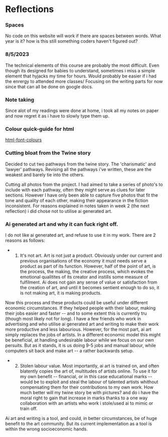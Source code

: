 # Reflections


### Spaces
No code on this website will work if there are spaces between words. What year is it? how is this still something coders haven't figured out?


### 8/5/2023
The technical elements of this course are probably the most difficult. Even though its designed for babies to understand, sometimes i miss a simple element that hyjacks my time for hours. Would probably be easier if i had the enrergy to attended more classes/ Focusing on the writing parts for now since that can all be done on google docs.


### Note taking
Since alot of my readings were done at home, i took all my notes on paper and now regret it as i have to slowly type them up.


### Colour quick-guide for html

[html-font-colours](html-font-colours)


### Cutting bloat from the Twine story

Decided to cut two pathways from the twine story. The 'charismatic' and 'lawyer' pathways. Revising all the pathways i've written, these are the weakest and barely tie into the others.

Cutting all photos from the project. I had aimed to take a series of photo's to include with each pathway, often they might serve as clues for later sections. However I have only been able to capture five photos that fit the tone and quality of each other, making their appearance in the fiction inconsistent. For reasons explained in notes taken in week 2 (the next reflection) i did chose not to utilise ai generated art.


### Ai generated art and why it can fuck right off.

I do not like ai generated art, and refuse to use it in my work. There are 2 reasons as follows:

- 1. It's not art. 
Art is not just a product.
Obviously under our current and previous organisations of the economy it must needs serve a product as part of its function. However, half of the point of art, is the process, the making, the creative process, which evokes the emotional qualitites of its creator and instills some measure of fulfilment. Ai does not gain any sense of value or satisfaction from the creation of art, and until it becomes sentient enough to do so, it is not making art, it is making products.

Now this process and these products could be useful under different economic circumstances. If they helped people with their labour, making their jobs easier and faster -- and to some extent this is currently tru (though most likely not for long). I have a few friends who work in advertising and who utilise ai generated art and writing to make their work more productive and less labourious. However, for the most part, ai art simply replaces the jobs of artists. In a different economic model this might be beneficial, at handling undesirable labour while we focus on our own persuits. But as it stands, it is us doing 9-5 jobs and manual labour, while computers sit back and make art -- a rather backwards setup. 

- 2. Stolen labour value.
Most importantly, ai art is trained on, and often blatently copies the art of, multitudes of artists online. To use it for my own benefit -- financial, or in this case educational marks -- would be to exploit and steal the labour of talented artists whithout compensating them for their contributions to my own work. How much better will my twine story be with pictures? and do i have the moral right to gain that increase in marks thanks to a one way collaboration with an artists who work i stole/used ai to mimic or train off.


Ai art and writing is a tool, and could, in better circumstances, be of huge benefit to the art community. But its current implementation as a tool is within the wrong socioeconomic hands.

